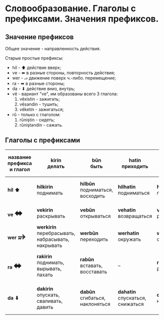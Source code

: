 # Словообразование. Глаголы с префиксами. Значения префиксов.

## Значение префиксов

Общее значение - направленность действия.

Старые простые префиксы:

- hil - ⬆︎ действие вверх;
- ve - ⬌ в разные стороны, повторность действия;
- wer - ⥴ движение поверх ч.-либо. перемещение;
- ra - ⬌ в разные стороны;
- da - ⬇︎ действие вниз, внутрь;
- vê - вариант "ve", им образованы всего 3 глагола:
  1. vêxistin - зажигать;
  2. vêsandin - тушить;
  3. vêketin - зажигаться;
- rû - только с глаголом:
  1. rûniştin - сидеть;
  2. rûniştandin - сажать.

## Глаголы с префиксами

| название префикса и глагол                     | kirin<br/>делать                                       | bûn<br/>быть                          | hatin<br/>приходить                   | girtin<br>взять              | dan<br/>давать                                           | histin<br/>бить, помещать                                   | ketin<br/>падать, попадать                 | gerandin<br/>водить, управлять, вращать                             | kişîn<br/>тащиться, тянуться                          |
| ---------------------------------------------- | ------------------------------------------------------ | ------------------------------------- | ------------------------------------- | ---------------------------- | -------------------------------------------------------- | ----------------------------------------------------------- | ------------------------------------------ | ------------------------------------------------------------------- | ----------------------------------------------------- |
| **hil ⬆︎**                                     | **hilkirin**<br/>поднимать                             | **hilbûn**<br/>подниматься, восходить | **hilhatin**<br/>подниматься          | **hilgirtin**<br/>поднимать  | **hildan**<br/>поднимать, бросать вверх, брать           | **hilhistin**<br/>расстилать, разворачивать, распространять | –                                          | –                                                                   | **hilkişandin**<br/>вытаскивать вверх, поднимать      |
| **ve <span style="font-size: 30px">⬌</span>**  | **vekirin**<br/>раскрывать                             | **vebûn**<br/>открываться             | **vehatin**<br/>возвращаться          | **vegirtin**<br/>растягивать | **vedan**<br/>раскапывать, обшаривать                    | **vêhistin**<br/>зажигать                                   | **vêkitin**<br/>зажигаться                 | **vegerandin**<br/>возращать, сворачивать                           | **vekişîn**<br/>отходить, отступать                   |
| **wer <span style="font-size: 30px">⥴</span>** | **werkirin**<br/>перебрасывать, набрасывать, накрывать | **werbûn**<br/>переходить             | **werhatin**<br/>окружать             | **wergirtin**<br/>одевать    | **werdan**<br/>полоскать                                 | –                                                           | –                                          | **wergerandin**<br/>переворачивать, переводить (с языка)            | –                                                     |
| **ra <span style="font-size: 30px">⬌</span>**  | **rakirin**<br/>поднимать, вырывать, пахать            | **rabûn**<br/>вставать, восставать    | –                                     | **ragirtin**<br/>растягивать | **radan**<br/>отгонять, разгонять, бросаться, обращаться | **rahistin**<br/>расстилать                                 | **rakitin**<br/>лежать растянувшись, спать | –                                                                   | **rakişîn**<br/>растягивать, вытягивать, натягиваться |
| **da ⬇︎**                                      | **dakirin**<br/>опускать, сваливать, давить            | **dabûn**<br/>сгибаться, наклоняться  | **dahatin**<br/>спускаться, снижаться | **dagirtin**<br/>наполнять   | **dadan**<br/>закрывать, запирать, зажигать              | **dahistin**<br/>опускать, закрывать                        | **dakitin**<br/>спускаться                 | **dagirandin**<br/>поворачивать, сворачивать (с дороги), возвращать | **dakişîn**<br/>спускаться, снижаться, быть втянутым  |
